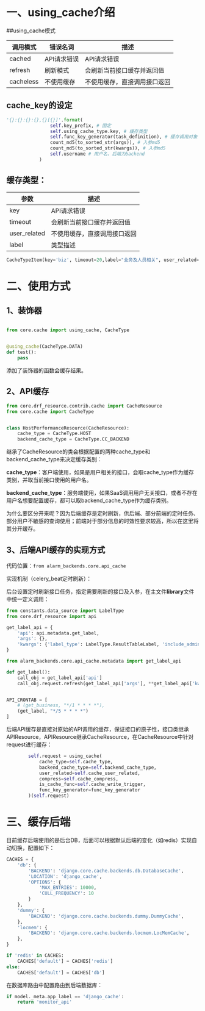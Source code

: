 # 一、using_cache介绍

##using_cache模式

| 调用模式  | 错误名词    | 描述                         |
| --------- | ----------- | ---------------------------- |
| cached    | API请求错误 | API请求错误                  |
| refresh   | 刷新模式    | 会刷新当前接口缓存并返回值   |
| cacheless | 不使用缓存  | 不使用缓存，直接调用接口返回 |

## cache_key的设定

```python
'{}:{}:{}:{},{}[{}]'.format(
                self.key_prefix, # 固定
                self.using_cache_type.key, # 缓存类型
                self.func_key_generator(task_definition), # 缓存调用对象
                count_md5(to_sorted_str(args)), # 入参md5
                count_md5(to_sorted_str(kwargs)), # 入参md5
                self.username # 用户名，后端为backend
            )
```

## 缓存类型：

| 参数                | 描述                         |
| -------------------|--------------------------- |
| key                | API请求错误                  |
| timeout            | 会刷新当前接口缓存并返回值   |
| user_related       | 不使用缓存，直接调用接口返回 |
| label              | 类型描述                     |

```python
CacheTypeItem(key='biz', timeout=20,label="业务及人员相关", user_related=True)
```



# 二、使用方式

## 1、装饰器

```python

from core.cache import using_cache, CacheType


@using_cache(CacheType.DATA)
def test():
    pass
```

添加了装饰器的函数会缓存结果。

## 2、API缓存

```python
from core.drf_resource.contrib.cache import CacheResource
from core.cache import CacheType


class HostPerformanceResource(CacheResource):
    cache_type = CacheType.HOST
    backend_cache_type = CacheType.CC_BACKEND
```

继承了CacheResource的类会根据配置的两种cache_type和backend_cache_type来决定缓存类别：

**cache_type**：客户端使用，如果是用户相关的接口，会取cache_type作为缓存类别，并取当前接口使用的用户名。

**backend_cache_type**：服务端使用，如果SaaS调用用户无关接口，或者不存在用户名想要配置缓存，都可以取backend_cache_type作为缓存类别。

为什么要区分开来呢？因为后端缓存是定时刷新，供后端、部分前端的定时任务、部分用户不敏感的查询使用；前端对于部分信息的时效性要求较高，所以在这里将其分开缓存。

## 3、后端API缓存的实现方式

代码位置：```from alarm_backends.core.api_cache```

实现机制（celery_beat定时刷新）：

后台设置定时刷新接口任务，指定需要刷新的接口及入参，在主文件**library**文件中统一定义调用：

```python
from constants.data_source import LabelType
from core.drf_resource import api

get_label_api = {
    'api': api.metadata.get_label,
    'args': {},
    'kwargs': {'label_type': LabelType.ResultTableLabel, 'include_admin_only': True}
}

```

```python
from alarm_backends.core.api_cache.metadata import get_label_api

def get_label():
    call_obj = get_label_api['api']
    call_obj.request.refresh(get_label_api['args'], **get_label_api['kwargs'])


API_CRONTAB = [
    # (get_business, "*/1 * * * *"),
    (get_label, "*/5 * * * *")
]
```

后端API缓存是直接对原始的API调用的缓存，保证接口的原子性，接口类继承APIResource，APIResource继承CacheResource，在CacheResource中针对request进行缓存：

```python
        self.request = using_cache(
            cache_type=self.cache_type,
            backend_cache_type=self.backend_cache_type,
            user_related=self.cache_user_related,
            compress=self.cache_compress,
            is_cache_func=self.cache_write_trigger,
            func_key_generator=func_key_generator
        )(self.request)
```

# 三、缓存后端

目前缓存后端使用的是后台DB，后面可以根据默认后端的变化（如redis）实现自动切换，配置如下：

```python
CACHES = {
    'db': {
        'BACKEND': 'django.core.cache.backends.db.DatabaseCache',
        'LOCATION': 'django_cache',
        'OPTIONS': {
            'MAX_ENTRIES': 10000,
            'CULL_FREQUENCY': 10
        }
    },
    'dummy': {
        'BACKEND': 'django.core.cache.backends.dummy.DummyCache',
    },
    'locmem': {
        'BACKEND': 'django.core.cache.backends.locmem.LocMemCache',
    },
}

if 'redis' in CACHES:
    CACHES['default'] = CACHES['redis']
else:
    CACHES['default'] = CACHES['db']
```

在数据库路由中配置路由到后端数据库：

```python
if model._meta.app_label == 'django_cache':
    return 'monitor_api'
```

